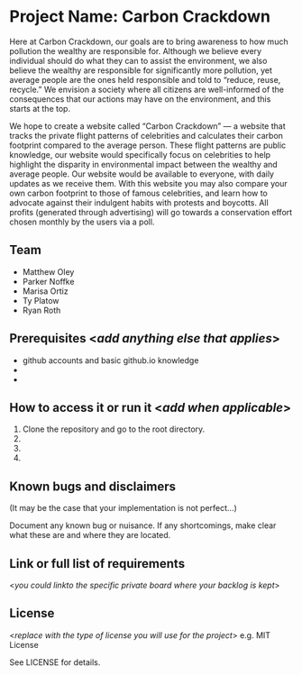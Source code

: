# Project Name: Carbon Crackdown

Here at Carbon Crackdown, our goals are to bring awareness to how much pollution the wealthy are responsible for. Although we believe every individual should do what they can to assist the environment, we also believe the wealthy are responsible for significantly more pollution, yet average people are the ones held responsible and told to “reduce, reuse, recycle.” We envision a society where all citizens are well-informed of the consequences that our actions may have on the environment, and this starts at the top.
 
We hope to create a website called “Carbon Crackdown” — a website that tracks the private flight patterns of celebrities and calculates their carbon footprint compared to the average person. These flight patterns are public knowledge, our website would specifically focus on celebrities to help highlight the disparity in environmental impact between the wealthy and average people. Our website would be available to everyone, with daily updates as we receive them. With this website you may also compare your own carbon footprint to those of famous celebrities, and learn how to advocate against their indulgent habits with protests and boycotts. All profits (generated through advertising) will go towards a conservation effort chosen monthly by the users via a poll.

  
## Team 

- Matthew Oley
- Parker Noffke
- Marisa Ortiz
- Ty Platow
- Ryan Roth


## Prerequisites  <_add anything else that applies_>

- github accounts and basic github.io knowledge
-
-

## How to access it or run it  <_add when applicable_>

1. Clone the repository and go to the root directory.
2.  
3.  
4.  

## Known bugs and disclaimers
(It may be the case that your implementation is not perfect...)

Document any known bug or nuisance.
If any shortcomings, make clear what these are and where they are located.

## Link or full list of requirements
 <_you could linkto the specific private board where your backlog is kept_>





## License

<_replace with the type of license you will use for the project_> e.g. MIT License

See LICENSE for details.
